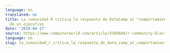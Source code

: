```yaml
---
language: es
translated: no
title: La comunidad R critica la respuesta de DataCamp al "comportamiento inapropiado"
  de un ejecutivo
date: '2019-04-17'
source: https://www.computerworld.com/article/3389684/r-community-blasts-datacamp-response-to-execs-inappropriate-behavior.html
language: en
slug: la_comunidad_r_critica_la_respuesta_de_data_camp_al_comportamiento_inapropiado_de_un_ejecutivo
---
```





